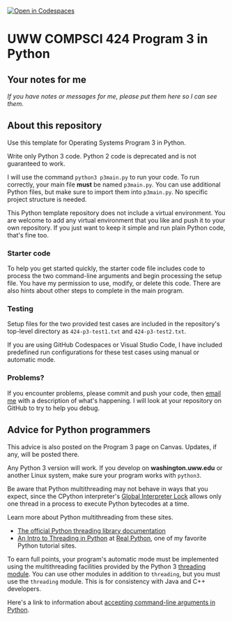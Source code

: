 [![Open in Codespaces](https://classroom.github.com/assets/launch-codespace-7f7980b617ed060a017424585567c406b6ee15c891e84e1186181d67ecf80aa0.svg)](https://classroom.github.com/open-in-codespaces?assignment_repo_id=14981443)
# UWW COMPSCI 424 Program 3 in Python
 
## Your notes for me

*If you have notes or messages for me, please put them here so I can see them.*

## About this repository

Use this template for Operating Systems Program 3 in Python. 

Write only Python 3 code. Python 2 code is deprecated and is not guaranteed to work.

I will use the command `python3 p3main.py` to run your code. To run correctly, your main file **must** be named `p3main.py`. You can use additional Python files, but make sure to import them into `p3main.py`. No specific project structure is needed.

This Python template repository does not include a virtual environment. You are welcome to add any virtual environment that you like and push it to your own repository. If you just want to keep it simple and run plain Python code, that's fine too.


### Starter code

To help you get started quickly, the starter code file includes code to process the two command-line arguments and begin processing the setup file. You have my permission to use, modify, or delete this code. There are also hints about other steps to complete in the main program.

### Testing

Setup files for the two provided test cases are included in the repository's top-level directory as `424-p3-test1.txt` and `424-p3-test2.txt`. 

If you are using GitHub Codespaces or Visual Studio Code, I have included predefined run configurations for these test cases using manual or automatic mode.

### Problems?

If you encounter problems, please commit and push your code, then [email me](osterz@uww.edu) with a description of what's happening. I will look at your repository on GitHub to try to help you debug.


## Advice for Python programmers

This advice is also posted on the Program 3 page on Canvas. Updates, if any, will be posted there.

Any Python 3 version will work. If you develop on **washington.uww.edu** or another Linux system, make sure your program works with `python3`.

Be aware that Python multithreading may not behave in ways that you expect, since the CPython interpreter's [Global Interpreter Lock](https://wiki.python.org/moin/GlobalInterpreterLock) allows only one thread in a process to execute Python bytecodes at a time.

Learn more about Python multithreading from these sites.

* [The official Python threading library documentation](https://docs.python.org/3/library/threading.html)
* [An Intro to Threading in Python](https://realpython.com/intro-to-python-threading) at [Real Python](https://realpython.com/), one of my favorite Python tutorial sites.

To earn full points, your program's automatic mode must be implemented using the multithreading facilities provided by the Python 3 [threading module](https://docs.python.org/3/library/threading.html). You can use other modules in addition to `threading`, but you must use the `threading` module. This is for consistency with Java and C++ developers.

Here's a link to information about [accepting command-line arguments in Python](https://docs.python.org/3/tutorial/stdlib.html#command-line-arguments).
